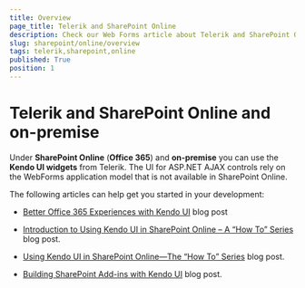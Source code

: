 ```yaml
---
title: Overview
page_title: Telerik and SharePoint Online
description: Check our Web Forms article about Telerik and SharePoint Online.
slug: sharepoint/online/overview
tags: telerik,sharepoint,online
published: True
position: 1
---
```



# Telerik and SharePoint Online and on-premise

Under **SharePoint Online** (**Office 365**) and **on-premise** you can use the **Kendo UI widgets** from Telerik. The UI for ASP.NET AJAX controls rely on the WebForms application model that is not available in SharePoint Online.

The following articles can help get you started in your development:

* [Better Office 365 Experiences with Kendo UI](https://www.telerik.com/blogs/better-office-365-experiences-with-kendo-ui) blog post

* [Introduction to Using Kendo UI in SharePoint Online – A “How To” Series](https://developer.telerik.com/featured/introduction-using-kendo-ui-sharepoint-online-series/) blog post.

* [Using Kendo UI in SharePoint Online—The “How To” Series](https://www.telerik.com/blogs/using-kendo-ui-in-sharepoint-online-how-to-series) blog post.

* [Building SharePoint Add-ins with Kendo UI](https://developer.telerik.com/featured/building-sharepoint-add-ins-with-kendo-ui/) blog post.

